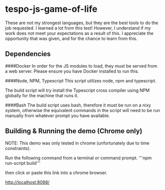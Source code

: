 # tespo-js-game-of-life

These are not my strongest languages, but they are the best tools to do the job requested. I learned a lot from this test! However, I understand if my work does not meet your expectations as a result of this. I appreciate the opportunity that was given, and for the chance to learn from this.

## Dependencies

####Docker
In order for the JS modules to load, they must be served from a web server. Please ensure you have Docker installed to run this.

####Node, NPM, Typescript
This script utilizes node, npm and typescript. 

The build script will try install the Typescript cross compiler using NPM globally for the machine that runs it.

####Bash
The build script uses bash, therefore it must be run on a nixy system, otherwise the equivalent commands in the script will need to be run manually from whatever prompt you have available.

## Building & Running the demo (Chrome only)

NOTE: This demo was only tested in chrome (unfortunately due to time constraints).

Run the following command from a terminal or command prompt.
'''npm run-script build'''

then click or paste this link into a chrome browser.

[http://localhost:8088/](http://localhost:8088/)